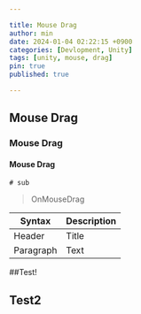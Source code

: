 ```yaml
---

title: Mouse Drag
author: min
date: 2024-01-04 02:22:15 +0900
categories: [Devlopment, Unity]
tags: [unity, mouse, drag]
pin: true
published: true

---
```


## Mouse Drag #
### Mouse Drag
#### Mouse Drag

    # sub

> OnMouseDrag


| Syntax      | Description |
| ----------- | ----------- |
| Header      | Title       |
| Paragraph   | Text        |

##Test!

## Test2
<!--stackedit_data:
eyJoaXN0b3J5IjpbMzA4Mjg0NDgsMjA1MDg2NzY1MiwtMjAyNz
U3NDEzM119
-->